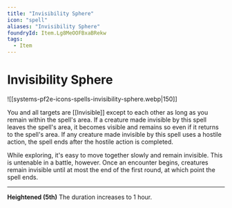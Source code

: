 ```yaml
---
title: "Invisibility Sphere"
icon: "spell"
aliases: "Invisibility Sphere"
foundryId: Item.Lg8MeOOFBxaBRekw
tags:
  - Item
---
```


# Invisibility Sphere
![[systems-pf2e-icons-spells-invisibility-sphere.webp|150]]

You and all targets are [[Invisible]] except to each other as long as you remain within the spell's area. If a creature made invisible by this spell leaves the spell's area, it becomes visible and remains so even if it returns to the spell's area. If any creature made invisible by this spell uses a hostile action, the spell ends after the hostile action is completed.

While exploring, it's easy to move together slowly and remain invisible. This is untenable in a battle, however. Once an encounter begins, creatures remain invisible until at most the end of the first round, at which point the spell ends.

* * *

**Heightened (5th)** The duration increases to 1 hour.
